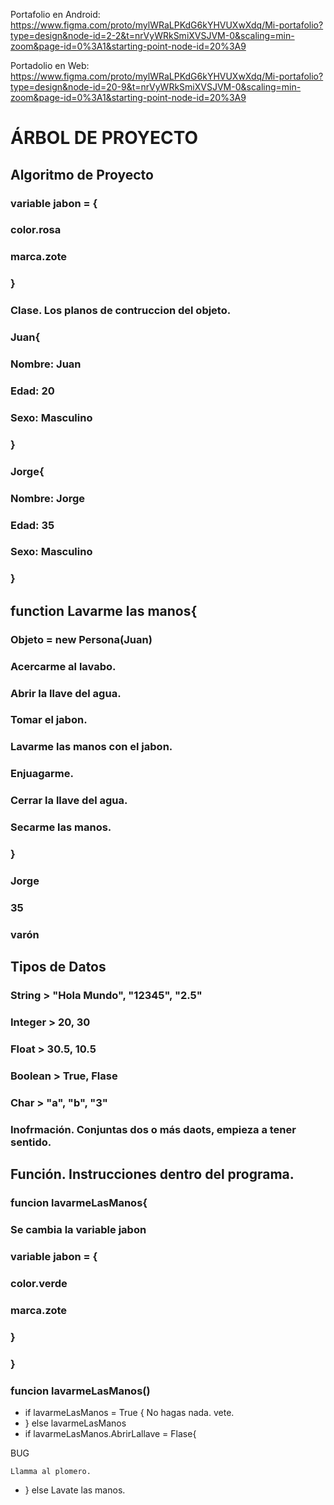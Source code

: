 Portafolio en Android: https://www.figma.com/proto/mylWRaLPKdG6kYHVUXwXdq/Mi-portafolio?type=design&node-id=2-2&t=nrVyWRkSmiXVSJVM-0&scaling=min-zoom&page-id=0%3A1&starting-point-node-id=20%3A9

Portadolio en Web: https://www.figma.com/proto/mylWRaLPKdG6kYHVUXwXdq/Mi-portafolio?type=design&node-id=20-9&t=nrVyWRkSmiXVSJVM-0&scaling=min-zoom&page-id=0%3A1&starting-point-node-id=20%3A9


# ÁRBOL DE PROYECTO

## Algoritmo de Proyecto

### variable jabon = {
### color.rosa
### marca.zote
### }

### Clase. Los planos de contruccion del objeto.
### Juan{

### Nombre: Juan
### Edad: 20
### Sexo: Masculino

### }

### Jorge{

### Nombre: Jorge
### Edad: 35
### Sexo: Masculino

### }

## function Lavarme las manos{

### Objeto = new Persona(Juan)
### Acercarme al lavabo.
### Abrir la llave del agua.
### Tomar el jabon.
### Lavarme las manos con el jabon.
### Enjuagarme.
### Cerrar la llave del agua.
### Secarme las manos.
### }



### Jorge
### 35
### varón

## Tipos de Datos

### String > "Hola Mundo", "12345", "2.5"
### Integer > 20, 30
### Float > 30.5, 10.5
### Boolean > True, Flase
### Char > "a", "b", "3"

### Inofrmación. Conjuntas dos o más daots, empieza a tener sentido.



## Función. Instrucciones dentro del programa.



### funcion lavarmeLasManos{

### Se cambia la variable jabon

### variable jabon = {
### color.verde
### marca.zote
### }

### }

### funcion lavarmeLasManos()

* if lavarmeLasManos = True {
    No hagas nada.
    vete.
* } else 
    lavarmeLasManos
* if lavarmeLasManos.AbrirLallave = Flase{

BUG

    Llamma al plomero.
* } else
    Lavate las manos.
